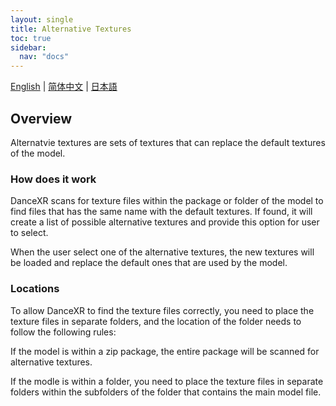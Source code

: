 ```yaml
---
layout: single
title: Alternative Textures
toc: true
sidebar:
  nav: "docs"
---
```

[English](/dancexr/features/alternative_textures) | [简体中文](/zh/dancexr/features/alternative_textures) | [日本語](/jp/dancexr/features/alternative_textures)


## Overview
Alternatvie textures are sets of textures that can replace the default textures of the model. 

### How does it work
DanceXR scans for texture files within the package or folder of the model to find files that has the same name with the default textures. If found, it will create a list of possible alternative textures and provide this option for user to select.

When the user select one of the alternative textures, the new textures will be loaded and replace the default ones that are used by the model.

### Locations
To allow DanceXR to find the texture files correctly, you need to place the texture files in separate folders, and the location of the folder needs to follow the following rules: 

If the model is within a zip package, the entire package will be scanned for alternative textures. 

If the modle is within a folder, you need to place the texture files in separate folders within the subfolders of the folder that contains the main model file. 
